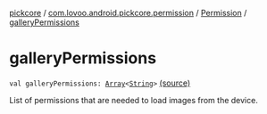 [pickcore](../../index.md) / [com.lovoo.android.pickcore.permission](../index.md) / [Permission](index.md) / [galleryPermissions](./gallery-permissions.md)

# galleryPermissions

`val galleryPermissions: `[`Array`](https://kotlinlang.org/api/latest/jvm/stdlib/kotlin/-array/index.html)`<`[`String`](https://kotlinlang.org/api/latest/jvm/stdlib/kotlin/-string/index.html)`>` [(source)](https://github.com/lovoo/android-pickpic/blob/master/pickcore/src/main/kotlin/com/lovoo/android/pickcore/permission/Permission.kt#L24)

List of permissions that are needed to load images from the device.

